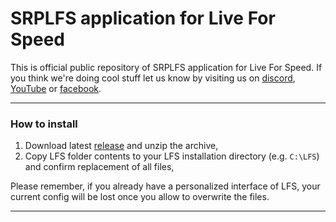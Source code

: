 # **SRPLFS application for Live For Speed**
This is official public repository of SRPLFS application for Live For Speed. If you think we're doing cool stuff let us know by visiting us on [discord](https://discord.gg/d68BEY6), [YouTube](https://www.youtube.com/@srplfs/featured) or [facebook](https://www.facebook.com/SRPLFS).

---

### How to install
1. Download latest [release](https://github.com/KamileonPL/srplfs-app/releases/download/v0.0.4/SRPLFS.zip) and unzip the archive,
2. Copy LFS folder contents to your LFS installation directory (e.g. `C:\LFS`) and confirm replacement of all files,

Please remember, if you already have a personalized interface of LFS, your current config will be lost once you allow to overwrite the files.

---
